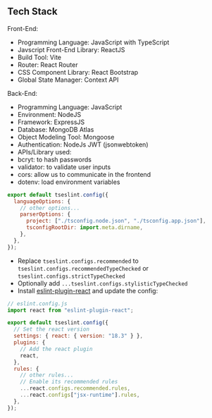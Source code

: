 ## Tech Stack

Front-End:

- Programming Language: JavaScript with TypeScript
- Javscript Front-End Library: ReactJS
- Build Tool: Vite
- Router: React Router
- CSS Component Library: React Bootstrap
- Global State Manager: Context API

Back-End:

- Programming Language: JavaScript
- Environment: NodeJS
- Framework: ExpressJS
- Database: MongoDB Atlas
- Object Modeling Tool: Mongoose
- Authentication: NodeJs JWT (jsonwebtoken)
- APIs/Library used:
- bcryt: to hash passwords
- validator: to validate user inputs
- cors: allow us to communicate in the frontend
- dotenv: load environment variables

```js
export default tseslint.config({
  languageOptions: {
    // other options...
    parserOptions: {
      project: ["./tsconfig.node.json", "./tsconfig.app.json"],
      tsconfigRootDir: import.meta.dirname,
    },
  },
});
```

- Replace `tseslint.configs.recommended` to `tseslint.configs.recommendedTypeChecked` or `tseslint.configs.strictTypeChecked`
- Optionally add `...tseslint.configs.stylisticTypeChecked`
- Install [eslint-plugin-react](https://github.com/jsx-eslint/eslint-plugin-react) and update the config:

```js
// eslint.config.js
import react from "eslint-plugin-react";

export default tseslint.config({
  // Set the react version
  settings: { react: { version: "18.3" } },
  plugins: {
    // Add the react plugin
    react,
  },
  rules: {
    // other rules...
    // Enable its recommended rules
    ...react.configs.recommended.rules,
    ...react.configs["jsx-runtime"].rules,
  },
});
```
